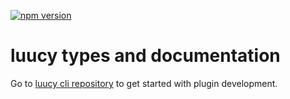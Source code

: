 [![npm version](http://badge.acryps.com/npm/luucy-types)](http://badge.acryps.com/go/npm/luucy-types)

# luucy types and documentation
Go to [luucy cli repository](https://github.com/luucyadmin/luucy-cli) to get started with plugin development.